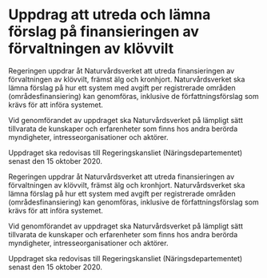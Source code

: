 # Uppdrag att utreda och lämna förslag på finansieringen av förvaltningen av klövvilt

Regeringen uppdrar åt Naturvårdsverket att utreda finansieringen av förvaltningen av klövvilt, främst älg och kronhjort. Naturvårdsverket ska lämna förslag på hur ett system med avgift per registrerade områden (områdesfinansiering) kan genomföras, inklusive de författningsförslag som krävs för att införa systemet.

Vid genomförandet av uppdraget ska Naturvårdsverket på lämpligt sätt tillvarata de kunskaper och erfarenheter som finns hos andra berörda myndigheter, intresseorganisationer och aktörer.

Uppdraget ska redovisas till Regeringskansliet (Näringsdepartementet) senast den 15 oktober 2020.

Regeringen uppdrar åt Naturvårdsverket att utreda finansieringen av förvaltningen av klövvilt, främst älg och kronhjort. Naturvårdsverket ska lämna förslag på hur ett system med avgift per registrerade områden (områdesfinansiering) kan genomföras, inklusive de författningsförslag som krävs för att införa systemet.

Vid genomförandet av uppdraget ska Naturvårdsverket på lämpligt sätt tillvarata de kunskaper och erfarenheter som finns hos andra berörda myndigheter, intresseorganisationer och aktörer.

Uppdraget ska redovisas till Regeringskansliet (Näringsdepartementet) senast den 15 oktober 2020.
